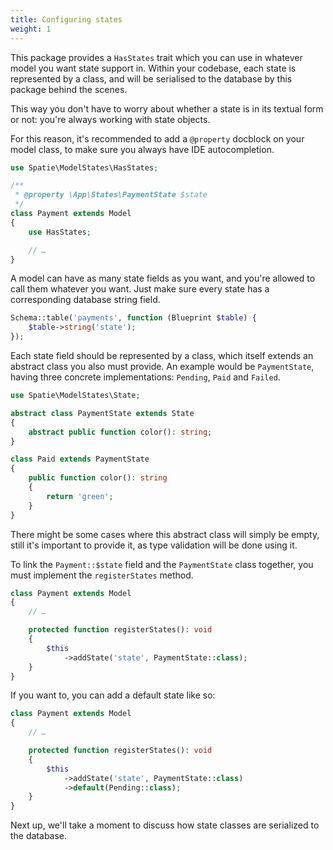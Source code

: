 ```yaml
---
title: Configuring states
weight: 1
---
```


This package provides a `HasStates` trait which you can use in whatever model you want state support in. Within your codebase, each state is represented by a class, and will be serialised to the database by this package behind the scenes.

This way you don't have to worry about whether a state is in its textual form or not: you're always working with state objects.

For this reason, it's recommended to add a `@property` docblock on your model class, to make sure you always have IDE autocompletion.

```php
use Spatie\ModelStates\HasStates;

/**
 * @property \App\States\PaymentState $state
 */
class Payment extends Model
{
    use HasStates;

    // …
}
```

A model can have as many state fields as you want, and you're allowed to call them whatever you want. Just make sure every state has a corresponding database string field.

```php
Schema::table('payments', function (Blueprint $table) {
    $table->string('state');
});
```

Each state field should be represented by a class, which itself extends an abstract class you also must provide. An example would be `PaymentState`, having three concrete implementations: `Pending`, `Paid` and `Failed`.

```php
use Spatie\ModelStates\State;

abstract class PaymentState extends State
{
    abstract public function color(): string;
}
```

```php
class Paid extends PaymentState
{
    public function color(): string
    {
        return 'green';
    }
}
```

There might be some cases where this abstract class will simply be empty, still it's important to provide it, as type validation will be done using it.

To link the `Payment::$state` field and the `PaymentState` class together, you must implement the `registerStates` method.

```php
class Payment extends Model
{
    // …

    protected function registerStates(): void
    {
        $this
            ->addState('state', PaymentState::class);
    }
}
```

If you want to, you can add a default state like so:

```php
class Payment extends Model
{
    // …

    protected function registerStates(): void
    {
        $this
            ->addState('state', PaymentState::class)
            ->default(Pending::class);
    }
}
```

Next up, we'll take a moment to discuss how state classes are serialized to the database.
